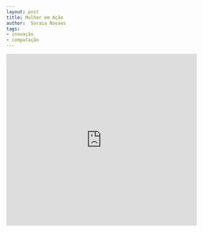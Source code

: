 ```yaml
---
layout: post
title: Mulher em Ação
author:  Soraia Novaes
tags:
- inovação
- computação
---
```


<iframe 
  width="100%" 
  height="455" 
  src="http://www.youtube.com/embed/FId6mLUL958?&autoplay=1&autohide=1&modestbranding=0&showinfo=0&ap=%2526fmt%3D22" 
  frameborder="0" 
  allowfullscreen>
</iframe>